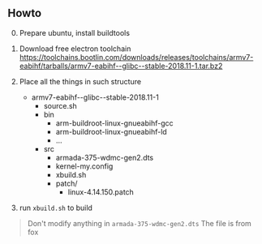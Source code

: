 ## Howto
0. Prepare ubuntu, install buildtools

1. Download free electron toolchain https://toolchains.bootlin.com/downloads/releases/toolchains/armv7-eabihf/tarballs/armv7-eabihf--glibc--stable-2018.11-1.tar.bz2

2. Place all the things in such structure
    - armv7-eabihf--glibc--stable-2018.11-1
      - source.sh
      - bin
        - arm-buildroot-linux-gnueabihf-gcc
        - arm-buildroot-linux-gnueabihf-ld
        - ...
      - src
        - armada-375-wdmc-gen2.dts
        - kernel-my.config
        - xbuild.sh
        - patch/
          - linux-4.14.150.patch

3. run `xbuild.sh` to build

> Don't modify anything in `armada-375-wdmc-gen2.dts` The file is from fox
